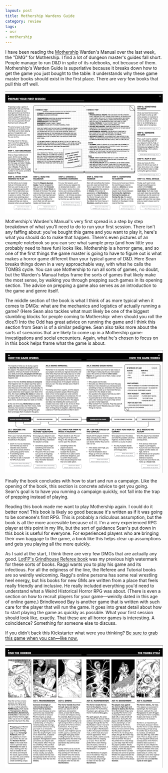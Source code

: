 ```yaml
---
layout: post
title: Mothership Wardens Guide
category: review
tags:
- osr
- mothership
---
```


I have been reading the [Mothership][] Warden's Manual over the last week, the "DMG" for Mothership. I find a lot of dungeon master's guides fall short. People manage to run D&D in spite of its rulebooks, not because of them. Mothership's Warden Guide is superlative because it breaks down how to get the game you just bought to the table: it understands why these game master books should exist in the first place. There are *very* few books that pull this off well.

![Mothership Prepare Your First Session](/assets/img/mothership-prepare-your-first-session.png)

Mothership's Warden's Manual's very first spread is a step by step breakdown of what you'll need to do to run your first session. There isn't any faffing about: you've bought this game and you want to play it, here's what you should do to make that happen. There's even pictures of an example notebook so you can see what sample prep (and how little you probably need to have fun) looks like. Mothership is a horror game, and so one of the first things the game master is going to have to figure out is what makes a horror game different than your typical game of D&D. Here Sean breaks things down in a very approachable way, with what he calls the TOMBS cycle. You can use Mothership to run all sorts of games, no doubt, but the Warden's Manual helps frame the sorts of games that likely make the most sense, by walking you through prepping such games in its opening section. The advice on prepping a game also serves as an introduction to the game and genre itself.

The middle section of the book is what I think of as more typical when it comes to DMGs: what are the mechanics and logistics of actually running a game? (Here Sean also tackles what must likely be one of the biggest stumbling blocks for people coming to Mothership: when should you roll the dice?) Into the Odd has great advice on running the game and I think this section from Sean is of a similar pedigree. Sean also talks more about the sorts of scenarios that are likely to come up in a Mothership game: investigations and social encounters. Again, what he's chosen to focus on in this book helps frame what the game is about.

![Mothership How The Game Works](/assets/img/mothership-how-the-game-works.png)

Finally the book concludes with how to start and run a campaign. Like the opening of the book, this section is concrete advice to get you going. Sean's goal is to have you running a campaign quickly, not fall into the trap of prepping instead of playing.

Reading this book made me want to play Mothership again. I could do it better now! This book is likely so good because it's written as if it was going to be someone's first RPG. This is probably a ridiculous assumption, but the book is all the more accessible because of it. I'm a very experienced RPG player at this point in my life, but the sort of guidance Sean's put down in this book is useful for everyone. For experienced players who are bringing their own baggage to the game, a book like this helps clear up assumptions and gets you playing all the more quickly.

As I said at the start, I think there are very few DMGs that are actually any good. [LotFP's Grindhouse Referee book][lotfp] was my previous high watermark for these sorts of books. Raggi wants you to play his game and its infectious. For all the edginess of the line, the Referee and Tutorial books are so weirdly welcoming. Raggi's online persona has some real wrestling heel energy, but his books for new GMs are written from a place that feels really friendly and inclusive. He really included everything you'd need to understand what a Weird Historical Horror RPG was about. (There is even a section on how to recruit players for your game—weirdly dated in this age of online game.) Brindlewood Bay is another game that is written with such care for the player that will run the game. It goes into great detail about how to start playing the game as quickly as possible. What your first session should look like, exactly. That these are all horror games is interesting. A coincidence? Something for someone else to discuss. 

If you didn't back this Kickstarter what were you thinking? [Be sure to grab this game when you can—like now.][backerkit]

![Mothership Find The Horror](/assets/img/mothership-find-the-horror.png)


[mothership]: https://www.mothershiprpg.com/
[lotfp]: https://save.vs.totalpartykill.ca/review/lotfp-grindhouse/
[backerkit]: https://mothership-boxed-set.backerkit.com/hosted_preorders